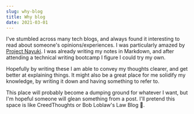 ```yaml
---
slug: why-blog
title: Why blog
date: 2021-03-01
---
```


I've stumbled across many tech blogs, and always found it interesting to read about someone's opinions/experiences. I was particularly amazed by [Project Nayuki](https://nayuki.io). I was already writing my notes in Markdown, and after attending a technical writing bootcamp I figure I could try my own.

Hopefully by writing these I am able to convey my thoughts clearer, and get better at explaining things. It might also be a great place for me solidify my knowledge, by writing it down and having something to refer to.

This place will probably become a dumping ground for whatever I want, but I'm hopeful someone will glean something from a post. I'll pretend this space is like CreedThoughts or Bob Loblaw's Law Blog 🤪.

